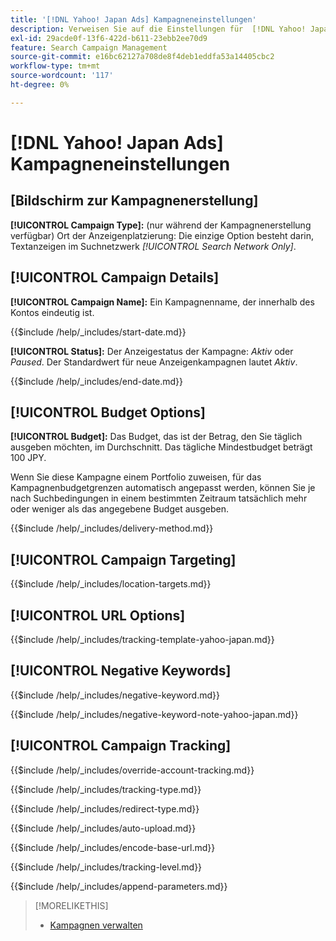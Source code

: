 ```yaml
---
title: '[!DNL Yahoo! Japan Ads] Kampagneneinstellungen'
description: Verweisen Sie auf die Einstellungen für  [!DNL Yahoo! Japan Ads] -Kampagnen.
exl-id: 29acde0f-13f6-422d-b611-23ebb2ee70d9
feature: Search Campaign Management
source-git-commit: e16bc62127a708de8f4deb1eddfa53a14405cbc2
workflow-type: tm+mt
source-wordcount: '117'
ht-degree: 0%

---
```


# [!DNL Yahoo! Japan Ads] Kampagneneinstellungen

## \[Bildschirm zur Kampagnenerstellung\]

**[!UICONTROL Campaign Type]:** (nur während der Kampagnenerstellung verfügbar) Ort der Anzeigenplatzierung: Die einzige Option besteht darin, Textanzeigen im Suchnetzwerk *[!UICONTROL Search Network Only]*.

## [!UICONTROL Campaign Details]

**[!UICONTROL Campaign Name]:** Ein Kampagnenname, der innerhalb des Kontos eindeutig ist.

<!-- **[!UICONTROL Start date]:** -->

{{$include /help/_includes/start-date.md}}

**[!UICONTROL Status]:** Der Anzeigestatus der Kampagne: *Aktiv* oder *Paused*. Der Standardwert für neue Anzeigenkampagnen lautet *Aktiv*.

<!-- **[!UICONTROL End date]:** -->

{{$include /help/_includes/end-date.md}}

## [!UICONTROL Budget Options]

**[!UICONTROL Budget]:** Das Budget, das ist der Betrag, den Sie täglich ausgeben möchten, im Durchschnitt. Das tägliche Mindestbudget beträgt 100 JPY.

Wenn Sie diese Kampagne einem Portfolio zuweisen, für das Kampagnenbudgetgrenzen automatisch angepasst werden, können Sie je nach Suchbedingungen in einem bestimmten Zeitraum tatsächlich mehr oder weniger als das angegebene Budget ausgeben.

<!-- **[!UICONTROL Delivery Method]:** -->

{{$include /help/_includes/delivery-method.md}}

## [!UICONTROL Campaign Targeting]

<!-- **[!UICONTROL Location Targets]:** -->

{{$include /help/_includes/location-targets.md}}

## [!UICONTROL URL Options]

<!-- **[!UICONTROL Tracking Template]:** -->

{{$include /help/_includes/tracking-template-yahoo-japan.md}}

## [!UICONTROL Negative Keywords]

<!-- **[!UICONTROL Campaign Negative Keywords]:** -->

{{$include /help/_includes/negative-keyword.md}}

<!-- Note for **[!UICONTROL Campaign Negative Keywords]:** -->

{{$include /help/_includes/negative-keyword-note-yahoo-japan.md}}

## [!UICONTROL Campaign Tracking]

<!-- **[!UICONTROL Override Account Tracking]:** -->

{{$include /help/_includes/override-account-tracking.md}}

<!-- **[!UICONTROL Tracking Type]:** -->

{{$include /help/_includes/tracking-type.md}}

<!-- **[!UICONTROL Redirect Type]:** -->

{{$include /help/_includes/redirect-type.md}}

<!-- **[!UICONTROL Auto Upload]:** -->

{{$include /help/_includes/auto-upload.md}}

<!-- **[!UICONTROL Encode Base URL]:** -->

{{$include /help/_includes/encode-base-url.md}}

<!-- **[!UICONTROL Tracking Level]:** -->

{{$include /help/_includes/tracking-level.md}}

<!-- **[!UICONTROL Append Parameters]:** -->

{{$include /help/_includes/append-parameters.md}}

>[!MORELIKETHIS]
>
>* [Kampagnen verwalten](/help/search-social-commerce/campaign-management/campaigns/campaign-manage.md)
